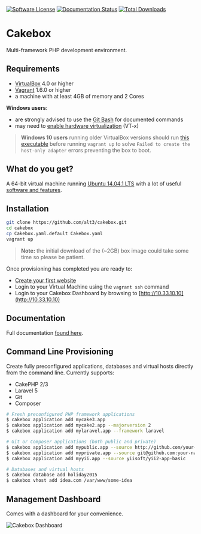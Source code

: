 [![Software License](https://img.shields.io/badge/license-MIT-brightgreen.svg?style=flat-square)](.cakebox/LICENSE.txt)
[![Documentation Status](https://readthedocs.org/projects/cakebox/badge?style=flat-square)](https://cakebox.readthedocs.org)
[![Total Downloads](https://img.shields.io/packagist/dt/alt3/cakebox-console.svg?style=flat-square)](https://packagist.org/packages/alt3/cakebox-console)

# Cakebox

Multi-framework PHP development environment.

## Requirements

+ [VirtualBox](https://www.virtualbox.org/wiki/Downloads) 4.0 or higher
+ [Vagrant](https://www.vagrantup.com/downloads.htmlhttps://www.virtualbox.org/wiki/Downloads) 1.6.0 or higher
+ a machine with at least 4GB of memory and 2 Cores

**Windows users**:

+ are strongly advised to use the
[Git Bash](http://git-scm.com/downloads) for documented commands
+ may need to [enable hardware virtualization](https://www.thomas-krenn.com/en/wiki/Activating_the_Intel_VT_Virtualization_Feature)
(VT-x)

> **Windows 10 users** running older VirtualBox versions should run
[this executable](https://www.virtualbox.org/attachment/ticket/14040/VBox-Win10-fix-14040.exe)
before running `vagrant up` to solve `Failed to create the host-only adapter` errors preventing
the box to boot.

## What do you get?

A 64-bit virtual machine running [Ubuntu 14.04.1 LTS](https://wiki.ubuntu.com/LTS)
with a lot of useful [software and features](http://cakebox.readthedocs.org/en/latest/features/).

## Installation

```bash
git clone https://github.com/alt3/cakebox.git
cd cakebox
cp Cakebox.yaml.default Cakebox.yaml
vagrant up
```

> **Note:** the initial download of the (~2GB) box image could take some time
> so please be patient.

Once provisioning has completed you are ready to:

- [Create your first website](http://cakebox.readthedocs.org/en/latest/tutorials/creating-your-first-website/)
- Login to your Virtual Machine using the ``vagrant ssh`` command
- Login to your Cakebox Dashboard by browsing to [http://10.33.10.10](http://10.33.10.10)

## Documentation

Full documentation [found here](http://cakebox.readthedocs.org/en/latest/).


## Command Line Provisioning

Create fully preconfigured applications, databases and virtual hosts
directly from the command line. Currently supports:

+ CakePHP 2/3
+ Laravel 5
+ Git
+ Composer

```bash
# Fresh preconfigured PHP framework applications
$ cakebox application add mycake3.app
$ cakebox application add mycake2.app --majorversion 2
$ cakebox application add mylaravel.app --framework laravel

# Git or Composer applications (both public and private)
$ cakebox application add mypublic.app --source http://github.com/your-name/repository
$ cakebox application add myprivate.app --source git@github.com:your-name/repository.git
$ cakebox application add myyii.app --source yiisoft/yii2-app-basic

# Databases and virtual hosts
$ cakebox database add holiday2015
$ cakebox vhost add idea.com /var/www/some-idea
```

## Management Dashboard

Comes with a dashboard for your convenience.

![Cakebox Dashboard](docs/sources/img/cakebox-dashboard.png)
